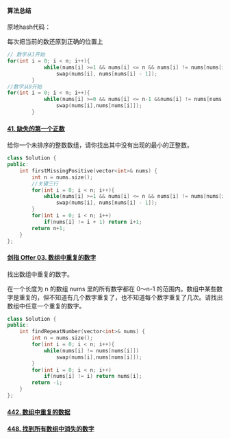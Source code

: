 #### 算法总结

原地hash代码：

每次把当前的数还原到正确的位置上

```cpp
// 数字从1开始
for(int i = 0; i < n; i++){
            while(nums[i] >=1 && nums[i] <= n && nums[i] != nums[nums[i] - 1]) //注意顺序
                swap(nums[i], nums[nums[i] - 1]);
        }
//数字从0开始
for(int i = 0; i < n; i++){
            while(nums[i] >=0 && nums[i] <= n-1 &&nums[i] != nums[nums[i]])
                swap(nums[i],nums[nums[i]]);
        }
```

#### [41. 缺失的第一个正数](https://leetcode-cn.com/problems/first-missing-positive/)

给你一个未排序的整数数组，请你找出其中没有出现的最小的正整数。

```cpp
class Solution {
public:
    int firstMissingPositive(vector<int>& nums) {
        int n = nums.size(); 
        //关键三行
        for(int i = 0; i < n; i++){
            while(nums[i] >=1 && nums[i] <= n && nums[i] != nums[nums[i] - 1]) //注意顺序
                swap(nums[i], nums[nums[i] - 1]);
        }
        for(int i = 0; i < n; i++)
            if(nums[i] != i + 1) return i+1;
        return n+1;
    }
};
```

#### [剑指 Offer 03. 数组中重复的数字](https://leetcode-cn.com/problems/shu-zu-zhong-zhong-fu-de-shu-zi-lcof/)

找出数组中重复的数字。


在一个长度为 n 的数组 nums 里的所有数字都在 0～n-1 的范围内。数组中某些数字是重复的，但不知道有几个数字重复了，也不知道每个数字重复了几次。请找出数组中任意一个重复的数字。

```cpp
class Solution {
public:
    int findRepeatNumber(vector<int>& nums) {
        int n = nums.size();
        for(int i = 0; i < n; i++){
            while(nums[i] != nums[nums[i]])
                swap(nums[i],nums[nums[i]]);
        }
        for(int i = 0; i < n; i++)
            if(nums[i] != i) return nums[i];
        return -1;
    }
};
```

#### [442. 数组中重复的数据](https://leetcode-cn.com/problems/find-all-duplicates-in-an-array/)

#### [448. 找到所有数组中消失的数字](https://leetcode-cn.com/problems/find-all-numbers-disappeared-in-an-array/)